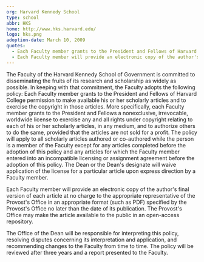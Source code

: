 ```yaml
---
org: Harvard Kennedy School
type: school
abbr: HKS
home: http://www.hks.harvard.edu/
logo: hks.png
adoption-date: March 10, 2009
quotes:
  - Each Faculty member grants to the President and Fellows of Harvard College permission to make available his or her scholarly articles and to exercise the copyright in those articles.
  - Each Faculty member will provide an electronic copy of the author's final version of each article... no later than the date of its publication.
---
```


The Faculty of the Harvard Kennedy School of Government is committed to disseminating the fruits of its research and scholarship as widely as possible. In keeping with that commitment, the Faculty adopts the following policy: Each Faculty member grants to the President and Fellows of Harvard College permission to make available his or her scholarly articles and to exercise the copyright in those articles. More specifically, each Faculty member grants to the President and Fellows a nonexclusive, irrevocable, worldwide license to exercise any and all rights under copyright relating to each of his or her scholarly articles, in any medium, and to authorize others to do the same, provided that the articles are not sold for a profit. The policy will apply to all scholarly articles authored or co-authored while the person is a member of the Faculty except for any articles completed before the adoption of this policy and any articles for which the Faculty member entered into an incompatible licensing or assignment agreement before the adoption of this policy. The Dean or the Dean's designate will waive application of the license for a particular article upon express direction by a Faculty member.

Each Faculty member will provide an electronic copy of the author's final version of each article at no charge to the appropriate representative of the Provost's Office in an appropriate format (such as PDF) specified by the Provost's Office no later than the date of its publication. The Provost's Office may make the article available to the public in an open-access repository.

The Office of the Dean will be responsible for interpreting this policy, resolving disputes concerning its interpretation and application, and recommending changes to the Faculty from time to time. The policy will be reviewed after three years and a report presented to the Faculty.
